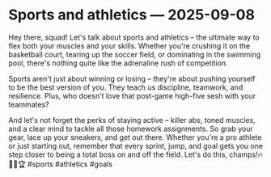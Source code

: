 # Sports and athletics — 2025-09-08

Hey there, squad! Let's talk about sports and athletics – the ultimate way to flex both your muscles and your skills. Whether you're crushing it on the basketball court, tearing up the soccer field, or dominating in the swimming pool, there's nothing quite like the adrenaline rush of competition.

Sports aren't just about winning or losing – they're about pushing yourself to be the best version of you. They teach us discipline, teamwork, and resilience. Plus, who doesn't love that post-game high-five sesh with your teammates?

And let's not forget the perks of staying active – killer abs, toned muscles, and a clear mind to tackle all those homework assignments. So grab your gear, lace up your sneakers, and get out there. Whether you're a pro athlete or just starting out, remember that every sprint, jump, and goal gets you one step closer to being a total boss on and off the field. Let's do this, champs!🔥💪🏀🏆 #sports #athletics #goals